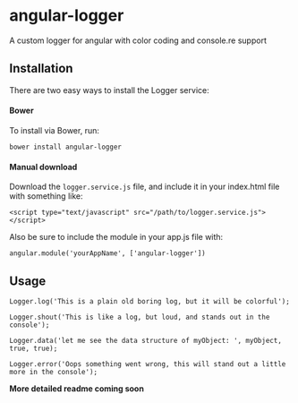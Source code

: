# angular-logger
A custom logger for angular with color coding and console.re support

## Installation

There are two easy ways to install the Logger service:

#### Bower

To install via Bower, run:

    bower install angular-logger

#### Manual download

Download the `logger.service.js` file, and include it in your index.html file with something like:

    <script type="text/javascript" src="/path/to/logger.service.js"></script>

Also be sure to include the module in your app.js file with:

    angular.module('yourAppName', ['angular-logger'])

## Usage

    Logger.log('This is a plain old boring log, but it will be colorful');

    Logger.shout('This is like a log, but loud, and stands out in the console');

    Logger.data('let me see the data structure of myObject: ', myObject, true, true);

    Logger.error('Oops something went wrong, this will stand out a little more in the console');

**More detailed readme coming soon**
